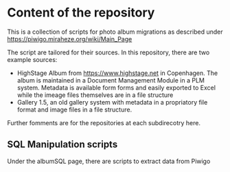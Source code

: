 # Content of the repository

This is a collection of scripts for photo album migrations as described under https://piwigo.miraheze.org/wiki/Main_Page

The script are tailored for their sources. In this repository, there are two example sources:

- HighStage Album from https://www.highstage.net in Copenhagen. The album is maintained in a Document Management Module in a PLM system. Metadata is available form forms and easily exported to Excel while the imeage files themselves are in a file structure
- Gallery 1.5, an old gallery system with metadata in a propriatory file format and image files in a file structure.

Further fomments are for the repositories at each subdirecotry here.

## SQL Manipulation scripts

Under the albumSQL page, there are scripts to extract data from Piwigo
